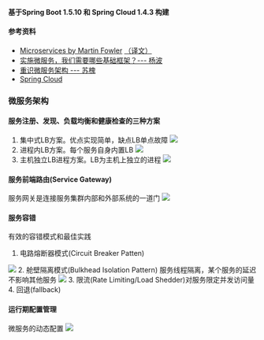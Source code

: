 #### 基于Spring Boot 1.5.10 和 Spring Cloud 1.4.3 构建
#### 参考资料
- [Microservices by Martin Fowler](https://martinfowler.com/articles/microservices.html) [（译文）](https://mp.weixin.qq.com/s?__biz=MjM5MjEwNTEzOQ==&mid=401500724&idx=1&sn=4e42fa2ffcd5732ae044fe6a387a1cc3#rd)
- [实施微服务，我们需要哪些基础框架？--- 杨波](http://www.infoq.com/cn/articles/basis-frameworkto-implement-micro-service)
- [重识微服务架构 --- 苏槐](http://www.infoq.com/cn/articles/micro-service-architecture-from-zero)
- [Spring Cloud](http://projects.spring.io/spring-cloud/)
### 微服务架构
#### 服务注册、发现、负载均衡和健康检查的三种方案
1. 集中式LB方案。优点实现简单，缺点LB单点故障
![](https://res.infoq.com/articles/basis-frameworkto-implement-micro-service/zh/resources/1125000.png)
2. 进程内LB方案。每个服务自身内置LB
![](https://res.infoq.com/articles/basis-frameworkto-implement-micro-service/zh/resources/1125001.png)
3. 主机独立LB进程方案。LB为主机上独立的进程
![](https://res.infoq.com/articles/basis-frameworkto-implement-micro-service/zh/resources/1125002.png)
#### 服务前端路由(Service Gateway)
服务网关是连接服务集群内部和外部系统的一道门
![](https://res.infoq.com/articles/basis-frameworkto-implement-micro-service/zh/resources/1125003.png)
#### 服务容错
有效的容错模式和最佳实践
1. 电路熔断器模式(Circuit Breaker Patten)

![](https://res.infoq.com/articles/basis-frameworkto-implement-micro-service/zh/resources/1125007.png)
2. 舱壁隔离模式(Bulkhead Isolation Pattern)
服务线程隔离，某个服务的延迟不影响其他服务
![](https://docs.microsoft.com/en-us/azure/architecture/patterns/_images/bulkhead-1.png)
3. 限流(Rate Limiting/Load Shedder)对服务限定并发访问量
4. 回退(fallback)
#### 运行期配置管理
微服务的动态配置
![](https://res.infoq.com/articles/basis-frameworkto-implement-micro-service/zh/resources/1125009.png)
